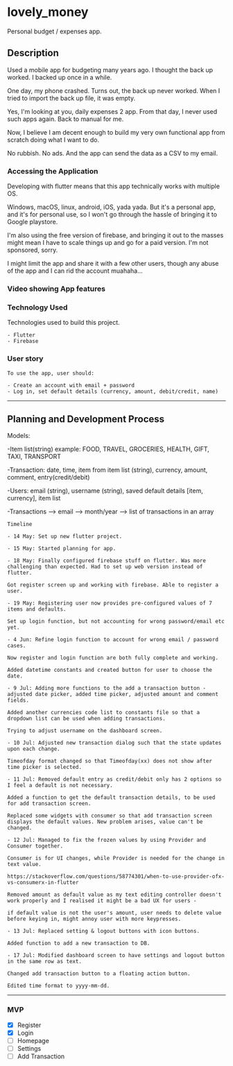 # lovely_money

Personal budget / expenses app.

## Description

Used a mobile app for budgeting many years ago. I thought the back up worked. I backed up once in a while.

One day, my phone crashed. Turns out, the back up never worked. When I tried to import the back up file, it was empty.

Yes, I'm looking at you, daily expenses 2 app. From that day, I never used such apps again. Back to manual for me.

Now, I believe I am decent enough to build my very own functional app from scratch doing what I want to do.

No rubbish. No ads. And the app can send the data as a CSV to my email.

### Accessing the Application

Developing with flutter means that this app technically works with multiple OS.

Windows, macOS, linux, android, iOS, yada yada.
But it's a personal app, and it's for personal use, so I won't go through the hassle of bringing it to Google playstore.

I'm also using the free version of firebase, and bringing it out to the masses might mean I have to scale things up and go for a paid version. I'm not sponsored, sorry.

I might limit the app and share it with a few other users, though any abuse of the app and I can rid the account muahaha...

### Video showing App features

### Technology Used

Technologies used to build this project.

```
- Flutter
- Firebase

```

### User story

```
To use the app, user should:

- Create an account with email + password
- Log in, set default details (currency, amount, debit/credit, name)

```

---

## Planning and Development Process

Models:

-Item list(string) example: FOOD, TRAVEL, GROCERIES, HEALTH, GIFT, TAXI, TRANSPORT

-Transaction: date, time, item from item list (string), currency, amount, comment, entry(credit/debit)

-Users: email (string), username (string), saved default details [item,  currency], item list

-Transactions --> email --> month/year --> list of transactions in an array

```
Timeline

- 14 May: Set up new flutter project.

- 15 May: Started planning for app.

- 18 May: Finally configured firebase stuff on flutter. Was more challenging than expected. Had to set up web version instead of flutter.

Got register screen up and working with firebase. Able to register a user.

- 19 May: Registering user now provides pre-configured values of 7 items and defaults.

Set up login function, but not accounting for wrong password/email etc yet.

- 4 Jun: Refine login function to account for wrong email / password cases.

Now register and login function are both fully complete and working.

Added datetime constants and created button for user to choose the date.

- 9 Jul: Adding more functions to the add a transaction button - adjusted date picker, added time picker, adjusted amount and comment fields.

Added another currencies code list to constants file so that a dropdown list can be used when adding transactions.

Trying to adjust username on the dashboard screen.

- 10 Jul: Adjusted new transaction dialog such that the state updates upon each change.

Timeofday format changed so that Timeofday(xx) does not show after time picker is selected.

- 11 Jul: Removed default entry as credit/debit only has 2 options so I feel a default is not necessary.

Added a function to get the default transaction details, to be used for add transaction screen.

Replaced some widgets with consumer so that add transaction screen displays the default values. New problem arises, value can't be changed.

- 12 Jul: Managed to fix the frozen values by using Provider and Consumer together.

Consumer is for UI changes, while Provider is needed for the change in text value.

https://stackoverflow.com/questions/58774301/when-to-use-provider-ofx-vs-consumerx-in-flutter

Removed amount as default value as my text editing controller doesn't work properly and I realised it might be a bad UX for users - 

if default value is not the user's amount, user needs to delete value before keying in, might annoy user with more keypresses.

- 13 Jul: Replaced setting & logout buttons with icon buttons.

Added function to add a new transaction to DB.

- 17 Jul: Modified dashboard screen to have settings and logout button in the same row as text.

Changed add transaction button to a floating action button.

Edited time format to yyyy-mm-dd.

```

---

### MVP

- [x] Register
- [x] Login
- [ ] Homepage
- [ ] Settings
- [ ] Add Transaction